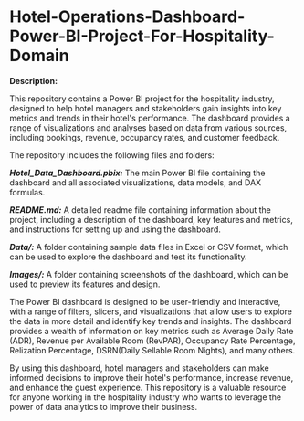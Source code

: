 # Hotel-Operations-Dashboard- Power-BI-Project-For-Hospitality-Domain

**Description:**

This repository contains a Power BI project for the hospitality industry, designed to help hotel managers and stakeholders gain insights into key metrics and trends in their hotel's performance. The dashboard provides a range of visualizations and analyses based on data from various sources, including bookings, revenue, occupancy rates, and customer feedback.

The repository includes the following files and folders:

***Hotel_Data_Dashboard.pbix:*** The main Power BI file containing the dashboard and all associated visualizations, data models, and DAX formulas.

***README.md:*** A detailed readme file containing information about the project, including a description of the dashboard, key features and metrics, and instructions for setting up and using the dashboard.

***Data/:*** </h4> A folder containing sample data files in Excel or CSV format, which can be used to explore the dashboard and test its functionality.

***Images/:*** A folder containing screenshots of the dashboard, which can be used to preview its features and design.


The Power BI dashboard is designed to be user-friendly and interactive, with a range of filters, slicers, and visualizations that allow users to explore the data in more detail and identify key trends and insights. The dashboard provides a wealth of information on key metrics such as Average Daily Rate (ADR), Revenue per Available Room (RevPAR), Occupancy Rate Percentage, Relization Percentage, DSRN(Daily Sellable Room Nights), and many others.

By using this dashboard, hotel managers and stakeholders can make informed decisions to improve their hotel's performance, increase revenue, and enhance the guest experience. This repository is a valuable resource for anyone working in the hospitality industry who wants to leverage the power of data analytics to improve their business.
